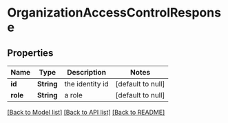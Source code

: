 # OrganizationAccessControlResponse
## Properties

| Name | Type | Description | Notes |
|------------ | ------------- | ------------- | -------------|
| **id** | **String** | the identity id | [default to null] |
| **role** | **String** | a role | [default to null] |

[[Back to Model list]](../README.md#documentation-for-models) [[Back to API list]](../README.md#documentation-for-api-endpoints) [[Back to README]](../README.md)

